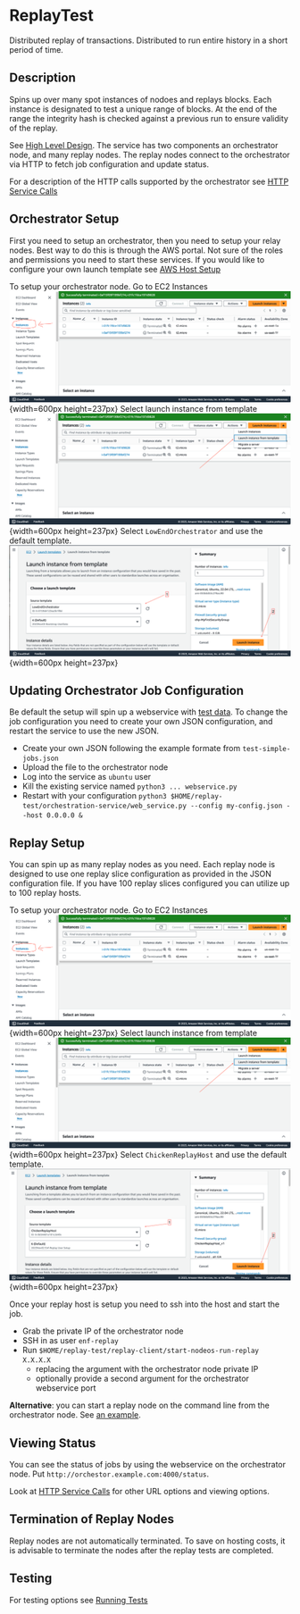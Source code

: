 # ReplayTest
Distributed replay of transactions. Distributed to run entire history in a short period of time.

## Description
Spins up over many spot instances of nodoes and replays blocks. Each instance is designated to test a unique range of blocks. At the end of the range the integrity hash is checked against a previous run to ensure validity of the replay.

See [High Level Design](docs/high-level-design.md). The service has two components an orchestrator node, and many replay nodes. The replay nodes connect to the orchestrator via HTTP to fetch job configuration and update status.

For a description of the HTTP calls supported by the orchestrator see [HTTP Service Calls](docs/http-service-calls.md)

## Orchestrator Setup
First you need to setup an orchestrator, then you need to setup your relay nodes. Best way to do this is through the AWS portal. Not sure of the roles and permissions you need to start these services. If you would like to configure your own launch template see [AWS Host Setup](AWS-Host-Setup.md)

To setup your orchestrator node. Go to EC2 Instances
![EC2Instance](docs/images/CDEC2Instance.png){width=600px height=237px}
Select launch instance from template
![LaunchTemplace](docs/images/CDLaunchTemplate.png){width=600px height=237px}
Select `LowEndOrchestrator` and use the default template.
![OrchTemplaceSelect](docs/images/CDOrchTemplateSelect.png){width=600px height=237px}

## Updating Orchestrator Job Configuration
Be default the setup will spin up a webservice with [test data](meta-data/test-simple-jobs.json). To change the job configuration you need to create your own JSON configuration, and restart the service to use the new JSON.
- Create your own JSON following the example formate from `test-simple-jobs.json`
- Upload the file to the orchestrator node
- Log into the service as `ubuntu` user
- Kill the existing service named `python3 ... webservice.py`
- Restart with your configuration `python3 $HOME/replay-test/orchestration-service/web_service.py --config my-config.json --host 0.0.0.0 &`

## Replay Setup
You can spin up as many replay nodes as you need. Each replay node is designed to use one replay slice configuration as provided in the JSON configuration file. If you have 100 replay slices configured you can utilize up to 100 replay hosts.

To setup your orchestrator node. Go to EC2 Instances
![CDEC2Instance](docs/images/CDEC2Instance.png){width=600px height=237px}
Select launch instance from template
![LaunchTemplace](docs/images/CDLaunchTemplate.png){width=600px height=237px}
Select `ChickenReplayHost` and use the default template.
![ReplayTemplaceSelect](docs/images/CDReplayTemplateSelect.png){width=600px height=237px}

Once your replay host is setup you need to ssh into the host and start the job.
- Grab the private IP of the orchestrator node
- SSH in as user `enf-replay`
- Run `$HOME/replay-test/replay-client/start-nodeos-run-replay X.X.X.X`
   - replacing the argument with the orchestrator node private IP
   - optionally provide a second argument for the orchestrator webservice port

**Alternative**: you can start a replay node on the command line from the orchestrator node. See [an example](scripts/run-replay-instance.sh).

## Viewing Status
You can see the status of jobs by using the webservice on the orchestrator node. Put `http://orchestor.example.com:4000/status`.

Look at [HTTP Service Calls](docs/http-service-calls.md) for other URL options and viewing options.

## Termination of Replay Nodes
Replay nodes are not automatically terminated. To save on hosting costs, it is advisable to terminate the nodes after the replay tests are completed.

## Testing
For testing options see [Running Tests](docs/running-tests.md)
